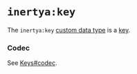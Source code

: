 # `inertya:key`

The `inertya:key` [custom data type] is a [key].

[custom data type]: ../../features/custom-data.md
[key]: ../../keys.md


### Codec

See [Keys#codec](../../keys.md#codec).
